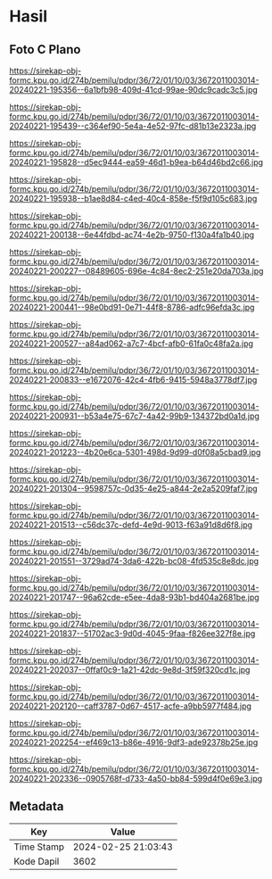 # Hasil

## Foto C Plano

https://sirekap-obj-formc.kpu.go.id/274b/pemilu/pdpr/36/72/01/10/03/3672011003014-20240221-195356--6a1bfb98-409d-41cd-99ae-90dc9cadc3c5.jpg

https://sirekap-obj-formc.kpu.go.id/274b/pemilu/pdpr/36/72/01/10/03/3672011003014-20240221-195439--c364ef90-5e4a-4e52-97fc-d81b13e2323a.jpg

https://sirekap-obj-formc.kpu.go.id/274b/pemilu/pdpr/36/72/01/10/03/3672011003014-20240221-195828--d5ec9444-ea59-46d1-b9ea-b64d46bd2c66.jpg

https://sirekap-obj-formc.kpu.go.id/274b/pemilu/pdpr/36/72/01/10/03/3672011003014-20240221-195938--b1ae8d84-c4ed-40c4-858e-f5f9d105c683.jpg

https://sirekap-obj-formc.kpu.go.id/274b/pemilu/pdpr/36/72/01/10/03/3672011003014-20240221-200138--6e44fdbd-ac74-4e2b-9750-f130a4fa1b40.jpg

https://sirekap-obj-formc.kpu.go.id/274b/pemilu/pdpr/36/72/01/10/03/3672011003014-20240221-200227--08489605-696e-4c84-8ec2-251e20da703a.jpg

https://sirekap-obj-formc.kpu.go.id/274b/pemilu/pdpr/36/72/01/10/03/3672011003014-20240221-200441--98e0bd91-0e71-44f8-8786-adfc96efda3c.jpg

https://sirekap-obj-formc.kpu.go.id/274b/pemilu/pdpr/36/72/01/10/03/3672011003014-20240221-200527--a84ad062-a7c7-4bcf-afb0-61fa0c48fa2a.jpg

https://sirekap-obj-formc.kpu.go.id/274b/pemilu/pdpr/36/72/01/10/03/3672011003014-20240221-200833--e1672076-42c4-4fb6-9415-5948a3778df7.jpg

https://sirekap-obj-formc.kpu.go.id/274b/pemilu/pdpr/36/72/01/10/03/3672011003014-20240221-200931--b53a4e75-67c7-4a42-99b9-134372bd0a1d.jpg

https://sirekap-obj-formc.kpu.go.id/274b/pemilu/pdpr/36/72/01/10/03/3672011003014-20240221-201223--4b20e6ca-5301-498d-9d99-d0f08a5cbad9.jpg

https://sirekap-obj-formc.kpu.go.id/274b/pemilu/pdpr/36/72/01/10/03/3672011003014-20240221-201304--9598757c-0d35-4e25-a844-2e2a5209faf7.jpg

https://sirekap-obj-formc.kpu.go.id/274b/pemilu/pdpr/36/72/01/10/03/3672011003014-20240221-201513--c56dc37c-defd-4e9d-9013-f63a91d8d6f8.jpg

https://sirekap-obj-formc.kpu.go.id/274b/pemilu/pdpr/36/72/01/10/03/3672011003014-20240221-201551--3729ad74-3da6-422b-bc08-4fd535c8e8dc.jpg

https://sirekap-obj-formc.kpu.go.id/274b/pemilu/pdpr/36/72/01/10/03/3672011003014-20240221-201747--96a62cde-e5ee-4da8-93b1-bd404a2681be.jpg

https://sirekap-obj-formc.kpu.go.id/274b/pemilu/pdpr/36/72/01/10/03/3672011003014-20240221-201837--51702ac3-9d0d-4045-9faa-f826ee327f8e.jpg

https://sirekap-obj-formc.kpu.go.id/274b/pemilu/pdpr/36/72/01/10/03/3672011003014-20240221-202037--0ffaf0c9-1a21-42dc-9e8d-3f59f320cd1c.jpg

https://sirekap-obj-formc.kpu.go.id/274b/pemilu/pdpr/36/72/01/10/03/3672011003014-20240221-202120--caff3787-0d67-4517-acfe-a9bb5977f484.jpg

https://sirekap-obj-formc.kpu.go.id/274b/pemilu/pdpr/36/72/01/10/03/3672011003014-20240221-202254--ef469c13-b86e-4916-9df3-ade92378b25e.jpg

https://sirekap-obj-formc.kpu.go.id/274b/pemilu/pdpr/36/72/01/10/03/3672011003014-20240221-202336--0905768f-d733-4a50-bb84-599d4f0e69e3.jpg


## Metadata

| Key        | Value               |
| ---------- | ------------------- |
| Time Stamp | 2024-02-25 21:03:43 |
| Kode Dapil | 3602                |



